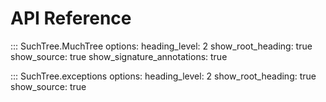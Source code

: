 # API Reference

::: SuchTree.MuchTree
    options:
      heading_level: 2
      show_root_heading: true
      show_source: true
      show_signature_annotations: true

::: SuchTree.exceptions
    options:
      heading_level: 2
      show_root_heading: true
      show_source: true
